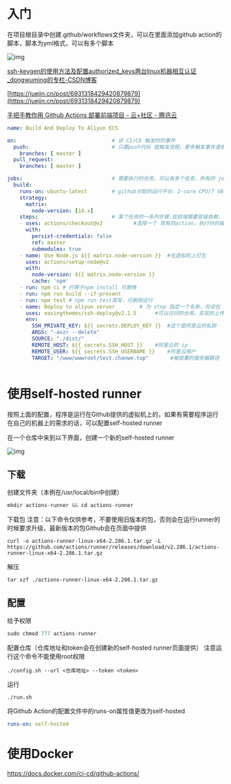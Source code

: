 # 入门

在项目根目录中创建.github/workflows文件夹，可以在里面添加github action的脚本，脚本为yml格式，可以有多个脚本

![img](http://picgo.chanwe.top/202204180056948.png)


[ssh-keygen的使用方法及配置authorized_keys两台linux机器相互认证_dongwuming的专栏-CSDN博客](https://blog.csdn.net/dongwuming/article/details/9705595)


[﻿https://juejin.cn/post/6931318429420879879](https://juejin.cn/post/6931318429420879879)


[手把手教你用 Github Actions 部署前端项目 - 云+社区 - 腾讯云](https://cloud.tencent.com/developer/article/1816853)


```yaml
name: Build And Deploy To Aliyun ECS

on:                               # 该 CI/CD 触发时的事件
  push:                           # 只要push代码 就触发流程，更多触发事件请参考官方文档
    branches: [ master ]
  pull_request:
    branches: [ master ]     

jobs:                             # 需要执行的任务，可以有多个任务，所有的 job 都是并行的，但往往会有依赖关系
  build:
    runs-on: ubuntu-latest        # github分配的运行平台，2-core CPU/7 GB of RAM memory/14 GB of SSD disk space
    strategy:
      matrix:
        node-version: [14.x]
    steps:                        # 某个任务的一系列步骤,如前端需要安装依赖，编译打包代码等等
    - uses: actions/checkout@v2          #选择一个 现有的action，执行你的操作
      with:
        persist-credentials: false
        ref: master 
        submodules: true
    - name: Use Node.js ${{ matrix.node-version }}  #在虚拟机上打包
      uses: actions/setup-node@v2
      with:
        node-version: ${{ matrix.node-version }}
        cache: 'npm'
    - run: npm ci # 约等于npm install 可替换
    - run: npm run build --if-present
    - run: npm test # npm run test简写，可删除这行
    - name: Deploy to aliyun server        # 为 step 指定一个名称，将会在 github action 的控制台中显示
      uses: easingthemes/ssh-deploy@v2.1.5      #可以访问的仓库，实现的上传服务器步骤被封装在此action
      env:
        SSH_PRIVATE_KEY: ${{ secrets.DEPLOY_KEY }}  #这个是阿里云的私钥
        ARGS: "-avzr --delete"
        SOURCE: "./dist/"
        REMOTE_HOST: ${{ secrets.SSH_HOST }}    #阿里云的 ip
        REMOTE_USER: ${{ secrets.SSH_USERNAME }}    #阿里云用户
        TARGET: "/www/wwwroot/test.chanwe.top"       #被部署的服务器路径 



```
# 使用self-hosted runner

按照上面的配置，程序是运行在Github提供的虚拟机上的，如果有需要程序运行在自己的机器上的需求的话，可以配置self-hosted runner

在一个仓库中来到以下界面，创建一个新的self-hosted runner

![img](http://picgo.chanwe.top/202204180056512.png)


## 下载

创建文件夹（本例在/usr/local/bin中创建）

```dart
mkdir actions-runner && cd actions-runner 
```
下载包
注意：以下命令仅供参考，不要使用旧版本的包，否则会在运行runner的时候要求升级，最新版本的包Github会在页面中提供

```plain
curl -o actions-runner-linux-x64-2.286.1.tar.gz -L https://github.com/actions/runner/releases/download/v2.286.1/actions-runner-linux-x64-2.286.1.tar.gz
```
解压
```plain
tar xzf ./actions-runner-linux-x64-2.286.1.tar.gz
```
## 配置

给予权限

```dart
sudo chmod 777 actions-runner 
```
配置仓库（仓库地址和token会在创建新的self-hosted runner页面提供）
注意运行这个命令不能使用root权限

```plain
./config.sh --url <仓库地址> --token <token>
```
运行
```plain
./run.sh
```
将Github Action的配置文件中的runs-on属性值更改为self-hosted
```yaml
runs-on: self-hosted 
```

# 使用Docker

<https://docs.docker.com/ci-cd/github-actions/>


